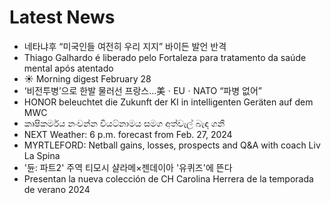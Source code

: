 # Latest News
-  네타냐후 “미국인들 여전히 우리 지지” 바이든 발언 반격
-  Thiago Galhardo é liberado pelo Fortaleza para tratamento da saúde mental após atentado
-  ☀️ Morning digest February 28
-  ‘비전투병’으로 한발 물러선 프랑스…美ㆍEUㆍNATO “파병 없어”
-  HONOR beleuchtet die Zukunft der KI in intelligenten Geräten auf dem MWC
-  කෘෂිකර්මය නංවන්න වියට්නාමය සමග අත්වැල් බැඳ ගනී
-  NEXT Weather: 6 p.m. forecast from Feb. 27, 2024
-  MYRTLEFORD: Netball gains, losses, prospects and Q&A with coach Liv La Spina
-  '듄: 파트2' 주역 티모시 샬라메×젠데이아 '유퀴즈'에 뜬다
-  Presentan la nueva colección de CH Carolina Herrera de la temporada de verano 2024
